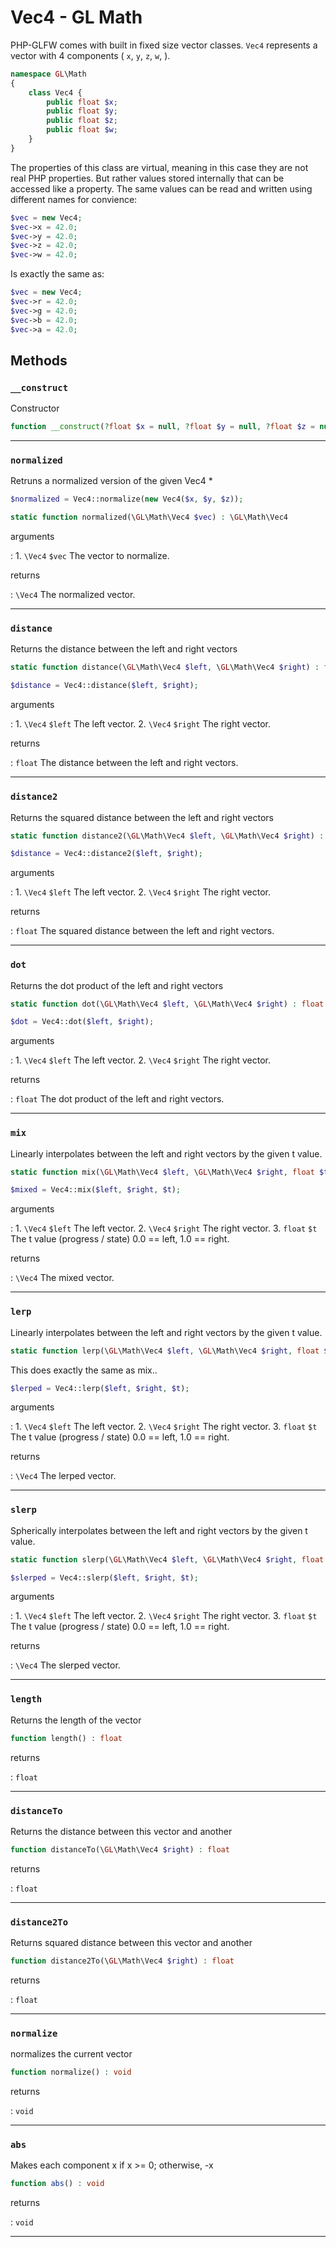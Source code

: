 # Vec4 - GL Math

PHP-GLFW comes with built in fixed size vector classes. `Vec4` represents a vector with 4 components (
`x`, `y`, `z`, `w`, ).

```php 
namespace GL\Math
{
    class Vec4 {
        public float $x;
        public float $y;
        public float $z;
        public float $w;
    }
}
```

The properties of this class are virtual, meaning in this case they are not real PHP properties. But rather values stored internally that 
can be accessed like a property. The same values can be read and written using different names for convience:

```php
$vec = new Vec4;
$vec->x = 42.0;
$vec->y = 42.0;
$vec->z = 42.0;
$vec->w = 42.0;
```

Is exactly the same as:

```php
$vec = new Vec4;
$vec->r = 42.0;
$vec->g = 42.0;
$vec->b = 42.0;
$vec->a = 42.0;
```

## Methods

### `__construct`

Constructor

```php
function __construct(?float $x = null, ?float $y = null, ?float $z = null, ?float $w = null)
```

---
     
### `normalized`

Retruns a normalized version of the given Vec4         *
```php
$normalized = Vec4::normalize(new Vec4($x, $y, $z));
```

```php
static function normalized(\GL\Math\Vec4 $vec) : \GL\Math\Vec4
```

arguments

:    1. `\Vec4` `$vec` The vector to normalize.

returns

:    `\Vec4` The normalized vector.

---
     
### `distance`

Returns the distance between the left and right vectors

```php
static function distance(\GL\Math\Vec4 $left, \GL\Math\Vec4 $right) : float
```

```php
$distance = Vec4::distance($left, $right);
```

arguments

:    1. `\Vec4` `$left` The left vector.
    2. `\Vec4` `$right` The right vector.

returns

:    `float` The distance between the left and right vectors.

---
     
### `distance2`

Returns the squared distance between the left and right vectors

```php
static function distance2(\GL\Math\Vec4 $left, \GL\Math\Vec4 $right) : float
```

```php
$distance = Vec4::distance2($left, $right);
```

arguments

:    1. `\Vec4` `$left` The left vector.
    2. `\Vec4` `$right` The right vector.

returns

:    `float` The squared distance between the left and right vectors.

---
     
### `dot`

Returns the dot product of the left and right vectors

```php
static function dot(\GL\Math\Vec4 $left, \GL\Math\Vec4 $right) : float
```

```php
$dot = Vec4::dot($left, $right);
```

arguments

:    1. `\Vec4` `$left` The left vector.
    2. `\Vec4` `$right` The right vector.

returns

:    `float` The dot product of the left and right vectors.

---
     
### `mix`

Linearly interpolates between the left and right vectors by the given t value.

```php
static function mix(\GL\Math\Vec4 $left, \GL\Math\Vec4 $right, float $t) : \GL\Math\Vec4
```

```php
$mixed = Vec4::mix($left, $right, $t);
```

arguments

:    1. `\Vec4` `$left` The left vector.
    2. `\Vec4` `$right` The right vector.
    3. `float` `$t` The t value (progress / state) 0.0 == left, 1.0 == right.

returns

:    `\Vec4` The mixed vector.

---
     
### `lerp`

Linearly interpolates between the left and right vectors by the given t value.

```php
static function lerp(\GL\Math\Vec4 $left, \GL\Math\Vec4 $right, float $t) : \GL\Math\Vec4
```

This does exactly the same as mix..

```php
$lerped = Vec4::lerp($left, $right, $t);
```

arguments

:    1. `\Vec4` `$left` The left vector.
    2. `\Vec4` `$right` The right vector.
    3. `float` `$t` The t value (progress / state) 0.0 == left, 1.0 == right.

returns

:    `\Vec4` The lerped vector.

---
     
### `slerp`

Spherically interpolates between the left and right vectors by the given t value.

```php
static function slerp(\GL\Math\Vec4 $left, \GL\Math\Vec4 $right, float $t) : \GL\Math\Vec4
```

```php
$slerped = Vec4::slerp($left, $right, $t);
```

arguments

:    1. `\Vec4` `$left` The left vector.
    2. `\Vec4` `$right` The right vector.
    3. `float` `$t` The t value (progress / state) 0.0 == left, 1.0 == right.

returns

:    `\Vec4` The slerped vector.

---
     
### `length`

Returns the length of the vector

```php
function length() : float
```

returns

:    `float` 

---
     
### `distanceTo`

Returns the distance between this vector and another

```php
function distanceTo(\GL\Math\Vec4 $right) : float
```

returns

:    `float` 

---
     
### `distance2To`

Returns squared distance between this vector and another

```php
function distance2To(\GL\Math\Vec4 $right) : float
```

returns

:    `float` 

---
     
### `normalize`

normalizes the current vector

```php
function normalize() : void
```

returns

:    `void` 

---
     
### `abs`

Makes each component x if x >= 0; otherwise, -x

```php
function abs() : void
```

returns

:    `void` 

---
     
